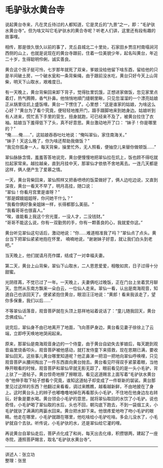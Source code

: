 # 毛驴驮水黄台寺

说起黄台寺来，凡在灵丘待过的人都知道，它是灵丘的“九景“之一，即：“毛驴驮水黄台寺“。但为啥又叫它毛驴驮水的黄合寺呢？听老人们讲，这里还有段有趣的故事哩。

相传，那是很久很久以前的事了，灵丘县城北二十里处，石家田乡贾庄村南塌涧河西侧的山上，也就是说现在的黄台寺跟前，住着一位美貌少年，起名叫黄台，年近二十岁，生得聪明伶俐，诚实善良。

黄合这个孩子挺可怜，七岁那年就死了双亲，爹娘没给他留下啥东酉，留给他的只是半间破土房，一个破水瓮和一条背柴绳，由于跟前没水吃，黄台只好今天上山背柴，明天下山取水，艰难度日。

有一天晚上，黄台背柴回来卸下背子，觉得肚里饥饿，正想进家做饭，忽见家里点着灯，热气腾腾，香气扑鼻。他悄悄地順门缝朝里瞅，只见忽溜溜的一个漂亮姑娘正从锅里往炕上盛饭哩。黄台一下愣住了。心里想：“这是谁家的姑娘，为啥这么心好？”黄台为了看个究竟，便轻轻地推开门，蹑手蹑脚地来到她身边。姑娘听到有人进来，慌忙丢下手里的营生，扭身就跑，可已经来不及了，被黄台拉住了衣袖。姑娘当下羞得低下了头，真不好意思。黄台激动地开了口：
“妹子！你是哪里的？”  
“俺……俺……”，这姑娘吞吞吐吐地说：“俺叫翠仙，家住南海关。”  
“妹子！天这么晚了，你为啥还帮助我做饭？”  
“我见你孤身一人，每天背柴，操里忙外，无人照看，便抽空儿来替你做顿饭……”

翠仙脉脉含情，羞羞答答地说完，黄台便慢慢地把翠仙拉在炕上，饭也顾不得吃就拉起家常来。越拉越亲，直到月挂中天，那翠仙才依依不舍地离去。一连几天都是这样，俩人便产生了爱慕之情。

一天，黄台背柴回来，翠仙照样又把香喷喷的饭菜做好了，俩人边吃边说，又直到深夜，黄台一看天不早了，明月高挂，随口说：  
“翠仙！你看月宫里是谁呀？”  
“那是嫦娥姐姐呀，你问她干什么？“  
“我看你俩好象亲姐妹一样，长得都那么美丽。“  
“我看哥哥也很喜人。”  
“唉，谁能看上我这个穷光蛋，一没人才，二没钱财。”  
“哥哥不能这么说，你有一双勤劳的手，你有一颗善良的心，我就爱你这。”

黄台听见翠仙这句话后，激动地说：“你……难道相准我了吗？”翠仙点了点头。黄台当下把翠仙紧紧地抱在怀里，
喃喃地说，“谢谢妹子好意，就让我们白头到老吧。”

当天晚上，他们就请月亮作媒，结成了一对幸福夫妻。

第二天，黄台上山背柴，翠仙下山取水，二人恩恩爱爱，相敬如宾，日子过得十分甜蜜。

光阴荏苒，不觉已过了一年。一天晚上，夫妻俩吃过晚饭，正在门台上坐着赏月聊天。忽然从东南方飘来一朵白云，一位仙人走来。翠仙一看，认出是南海观音，知道自己也该回天了。便紧紧抱住黄台，眼泪汪汪地说：“黄郎！看来我该走了，望你多保重，我们以后……“

不等翠仙话落音，观音菩萨就在头顶上慈祥地站着说话了：“童儿随我回天，黄台念佛成仙。”

说完后，翠仙身不由已地离开了地面，飞向菩萨身边，黄台看见妻子徐徐上了云端，立即呼天唤地地哭闹起来。

原来，那翠仙是南海观音身边的一个侍童，由于黄台自幼失去爹娘后，每天跪到观音庙里烧香叩头，观音菩萨被他感动，就打发侍童下来搭救，现在恩期已满，要收翠仙回天。这些事儿黄台哪里知道呢？他正鼻涕一把泪一把地向翠仙呼唤哩，只见观音菩萨从腰间掏出了一件东西直向黄台抛去。黄台看见吓得双手紧蒙着眼，当他睁开眼看的时候，观音菩萨和翠仙早就无影无踪了，眼前看见的是一头小毛驴，背上驮了一道帖子。黄台惊奇地擦了擦眼泪，看见这道赐言上面写着“毛驴驮水黄台寺“他伸手取下帖子想看个究竟，谁知这道帖子却变成了一件崭新的袈裟。黄台那里见过这样的东西？他翻过来看看，调过来瞧瞧，越看越新鲜，不由地披在了身上。这时黄台头上的辫子也嘟噜噜地掉在再看那头小毛驴，不住地在他身边左右转玩，好象是要水喝。黄台领会小毛驴的意思，就将翠仙取回的水饮了小毛驴。说也奇怪，小毛驴喝了翠仙取的水后，头也不回，朝沟底下跑去，不到一袋烟工夫，小毛驴就驮了满满的两篓水回来。黄台把水卸下来。他很疼爱地吻了吻小毛驴的眼睛。他走在哪里，小毛驴就跟在哪里，他吃啥给小毛驴吃啥。多会儿没水了，小毛驴就自个去驮。听传说，小毛驴驮的水，还是翠仙给它灌的哩。

再说黄台自翠仙走后，菩萨点化成了和尚，每天出去化缘，积攒银两，建起了一座寺院，遵照菩萨賜言，取名“毛驴驮水黄台寺”。

---

讲述人：张立功  
整理：张昱